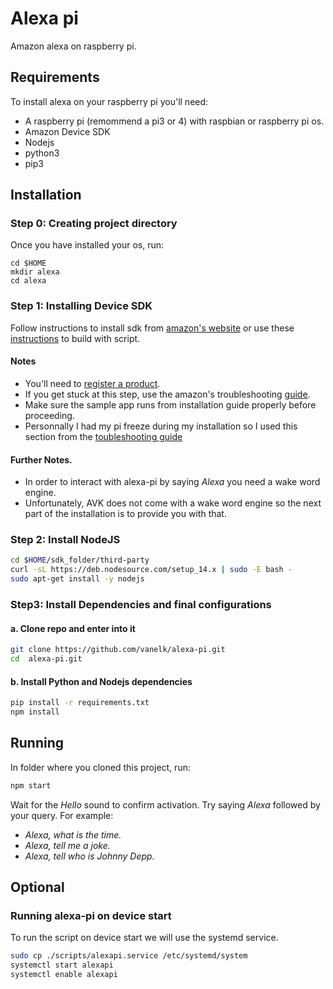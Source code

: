 # Alexa pi
Amazon alexa on raspberry pi.
## Requirements
To install alexa on your raspberry pi you'll need: 
- A raspberry pi (remommend a pi3 or 4) with raspbian or raspberry pi os.
- Amazon Device SDK
- Nodejs
- python3
- pip3

## Installation
### Step 0: Creating project directory
Once you have installed your os, run:
```
cd $HOME
mkdir alexa
cd alexa
```
### Step 1: Installing Device SDK
Follow instructions to install sdk from [amazon's website](https://developer.amazon.com/en-US/docs/alexa/avs-device-sdk/raspberry-pi.html) or use these [instructions](https://developer.amazon.com/en-US/docs/alexa/avs-device-sdk/raspberry-pi-script.html) to build with script.

#### Notes
- You'll need to [register a product](https://developer.amazon.com/en-US/docs/alexa/alexa-voice-service/register-a-product-with-avs.html).
- If you get stuck at this step, use the amazon's troubleshooting [guide](https://developer.amazon.com/en-US/docs/alexa/avs-device-sdk/troubleshooting.html#raspberry).
- Make sure the sample app runs from installation guide properly before proceeding.
- Personnally I had my pi freeze during my installation so I used this section from the [toubleshooting guide](https://developer.amazon.com/en-US/docs/alexa/avs-device-sdk/troubleshooting.html#issue-device-freezes-and-install-process-stops)

#### Further Notes.
- In order to interact with alexa-pi by saying *Alexa* you need a wake word engine.
- Unfortunately, AVK does not come with a wake word engine so the next part of the installation is to provide you with that.

### Step 2: Install NodeJS

```bash
cd $HOME/sdk_folder/third-party
curl -sL https://deb.nodesource.com/setup_14.x | sudo -E bash -
sudo apt-get install -y nodejs
```

### Step3: Install Dependencies and final configurations

#### a. Clone repo and enter into it

```bash
git clone https://github.com/vanelk/alexa-pi.git
cd  alexa-pi.git
```


#### b. Install Python and Nodejs dependencies

```bash
pip install -r requirements.txt
npm install
```

## Running
In folder where you cloned this project, run:
```bash
npm start
```
Wait for the *Hello* sound to confirm activation.
Try saying *Alexa* followed by your query. For example:
- *Alexa, what is the time.*
- *Alexa, tell me a joke.*
- *Alexa, tell who is Johnny Depp.*

## Optional

### Running alexa-pi on device start
To run the script on device start we will use the systemd service.
```bash
sudo cp ./scripts/alexapi.service /etc/systemd/system
systemctl start alexapi
systemctl enable alexapi 
```